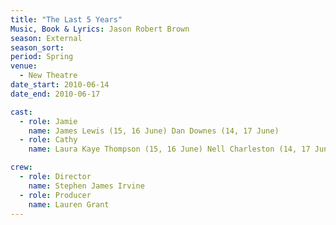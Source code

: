```yaml
---
title: "The Last 5 Years"
Music, Book & Lyrics: Jason Robert Brown
season: External
season_sort: 
period: Spring
venue:
  - New Theatre
date_start: 2010-06-14
date_end: 2010-06-17

cast:
  - role: Jamie
    name: James Lewis (15, 16 June) Dan Downes (14, 17 June)
  - role: Cathy
    name: Laura Kaye Thompson (15, 16 June) Nell Charleston (14, 17 June)

crew:
  - role: Director
    name: Stephen James Irvine
  - role: Producer
    name: Lauren Grant
---
```

